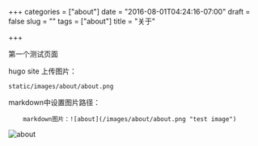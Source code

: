 +++
categories = ["about"]
date = "2016-08-01T04:24:16-07:00"
draft = false
slug = ""
tags = ["about"]
title = "关于"

+++


 
第一个测试页面

hugo site 上传图片：

	static/images/about/about.png

markdown中设置图片路径：

```
	markdown图片：![about](/images/about/about.png "test image")
```
![about](/images/about/about.png "test image")
